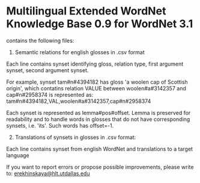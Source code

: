 
Multilingual Extended WordNet Knowledge Base 0.9 for WordNet 3.1
====================
contains the following files:

1. Semantic relations for english glosses in .csv format

  Each line contains synset identifying gloss, relation type, first argument synset, second argument synset.

  For example, synset tam#n#4394182 has gloss 'a woolen cap of Scottish origin',
  which contatins relation VALUE between woolen#a#3142357 and cap#n#2958374
  is represented as: tam#n#4394182,VAL,woolen#a#3142357,cap#n#2958374

  Each synset is represented as lemma#pos#offset.
  Lemma is preserved for readability and to handle words in glosses that do not have corresponding synsets, i.e. 'its'. 
  Such words has offset=-1.
  
2. Translations of synsets in glosses in .csv format:
 
  Each line contains synset from english WordNet and translations to a target language

If you want to report errors or propose possible improvements, please write to: erekhinskaya@hlt.utdallas.edu
